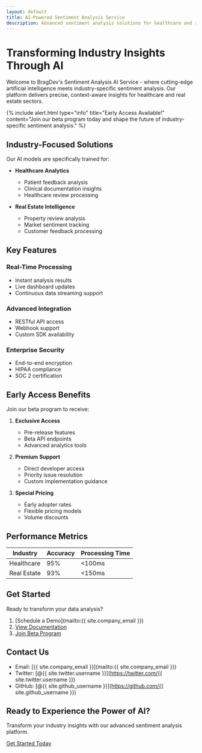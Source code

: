 ```yaml
---
layout: default
title: AI-Powered Sentiment Analysis Service
description: Advanced sentiment analysis solutions for healthcare and real estate industries
---
```


# Transforming Industry Insights Through AI

Welcome to BragDev's Sentiment Analysis AI Service - where cutting-edge artificial intelligence meets industry-specific sentiment analysis. Our platform delivers precise, context-aware insights for healthcare and real estate sectors.

{% include alert.html 
    type="info" 
    title="Early Access Available!" 
    content="Join our beta program today and shape the future of industry-specific sentiment analysis." %}

## Industry-Focused Solutions

Our AI models are specifically trained for:

- **Healthcare Analytics**
  - Patient feedback analysis
  - Clinical documentation insights
  - Healthcare review processing
  
- **Real Estate Intelligence**
  - Property review analysis
  - Market sentiment tracking
  - Customer feedback processing

## Key Features

### Real-Time Processing
- Instant analysis results
- Live dashboard updates
- Continuous data streaming support

### Advanced Integration
- RESTful API access
- Webhook support
- Custom SDK availability

### Enterprise Security
- End-to-end encryption
- HIPAA compliance
- SOC 2 certification

## Early Access Benefits

Join our beta program to receive:

1. **Exclusive Access**
   - Pre-release features
   - Beta API endpoints
   - Advanced analytics tools

2. **Premium Support**
   - Direct developer access
   - Priority issue resolution
   - Custom implementation guidance

3. **Special Pricing**
   - Early adopter rates
   - Flexible pricing models
   - Volume discounts

## Performance Metrics

| Industry | Accuracy | Processing Time |
|----------|----------|-----------------|
| Healthcare| 95%     | <100ms         |
| Real Estate| 93%    | <150ms         |

## Get Started

Ready to transform your data analysis?

1. [Schedule a Demo](mailto:{{ site.company_email }})
2. [View Documentation](/docs)
3. [Join Beta Program](/beta)

## Contact Us

- Email: [{{ site.company_email }}](mailto:{{ site.company_email }})
- Twitter: [@{{ site.twitter.username }}](https://twitter.com/{{ site.twitter.username }})
- GitHub: [@{{ site.github_username }}](https://github.com/{{ site.github_username }})

<div class="cta-section">
  <h2>Ready to Experience the Power of AI?</h2>
  <p>Transform your industry insights with our advanced sentiment analysis platform.</p>
  <a href="/contact" class="cta-button">Get Started Today</a>
</div>
